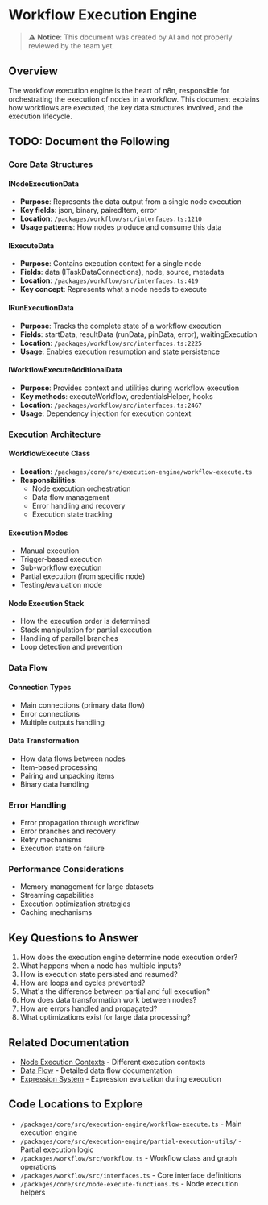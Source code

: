 # Workflow Execution Engine

> **⚠️ Notice**: This document was created by AI and not properly reviewed by the team yet.

## Overview

The workflow execution engine is the heart of n8n, responsible for orchestrating the execution of nodes in a workflow. This document explains how workflows are executed, the key data structures involved, and the execution lifecycle.

## TODO: Document the Following

### Core Data Structures

#### INodeExecutionData
- **Purpose**: Represents the data output from a single node execution
- **Key fields**: json, binary, pairedItem, error
- **Location**: `/packages/workflow/src/interfaces.ts:1210`
- **Usage patterns**: How nodes produce and consume this data

#### IExecuteData
- **Purpose**: Contains execution context for a single node
- **Fields**: data (ITaskDataConnections), node, source, metadata
- **Location**: `/packages/workflow/src/interfaces.ts:419`
- **Key concept**: Represents what a node needs to execute

#### IRunExecutionData
- **Purpose**: Tracks the complete state of a workflow execution
- **Fields**: startData, resultData (runData, pinData, error), waitingExecution
- **Location**: `/packages/workflow/src/interfaces.ts:2225`
- **Usage**: Enables execution resumption and state persistence

#### IWorkflowExecuteAdditionalData
- **Purpose**: Provides context and utilities during workflow execution
- **Key methods**: executeWorkflow, credentialsHelper, hooks
- **Location**: `/packages/workflow/src/interfaces.ts:2467`
- **Usage**: Dependency injection for execution context

### Execution Architecture

#### WorkflowExecute Class
- **Location**: `/packages/core/src/execution-engine/workflow-execute.ts`
- **Responsibilities**:
  - Node execution orchestration
  - Data flow management
  - Error handling and recovery
  - Execution state tracking

#### Execution Modes
- Manual execution
- Trigger-based execution
- Sub-workflow execution
- Partial execution (from specific node)
- Testing/evaluation mode

#### Node Execution Stack
- How the execution order is determined
- Stack manipulation for partial execution
- Handling of parallel branches
- Loop detection and prevention

### Data Flow

#### Connection Types
- Main connections (primary data flow)
- Error connections
- Multiple outputs handling

#### Data Transformation
- How data flows between nodes
- Item-based processing
- Pairing and unpacking items
- Binary data handling

### Error Handling
- Error propagation through workflow
- Error branches and recovery
- Retry mechanisms
- Execution state on failure

### Performance Considerations
- Memory management for large datasets
- Streaming capabilities
- Execution optimization strategies
- Caching mechanisms

## Key Questions to Answer

1. How does the execution engine determine node execution order?
2. What happens when a node has multiple inputs?
3. How is execution state persisted and resumed?
4. How are loops and cycles prevented?
5. What's the difference between partial and full execution?
6. How does data transformation work between nodes?
7. How are errors handled and propagated?
8. What optimizations exist for large data processing?

## Related Documentation

- [Node Execution Contexts](./node-execution-contexts.md) - Different execution contexts
- [Data Flow](./data-flow.md) - Detailed data flow documentation
- [Expression System](./expression-system.md) - Expression evaluation during execution

## Code Locations to Explore

- `/packages/core/src/execution-engine/workflow-execute.ts` - Main execution engine
- `/packages/core/src/execution-engine/partial-execution-utils/` - Partial execution logic
- `/packages/workflow/src/workflow.ts` - Workflow class and graph operations
- `/packages/workflow/src/interfaces.ts` - Core interface definitions
- `/packages/core/src/node-execute-functions.ts` - Node execution helpers
